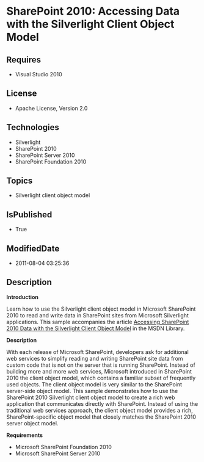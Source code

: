 # SharePoint 2010: Accessing Data with the Silverlight Client Object Model
## Requires
* Visual Studio 2010
## License
* Apache License, Version 2.0
## Technologies
* Silverlight
* SharePoint 2010
* SharePoint Server 2010
* SharePoint Foundation 2010
## Topics
* Silverlight client object model
## IsPublished
* True
## ModifiedDate
* 2011-08-04 03:25:36
## Description

<p><strong>Introduction</strong></p>
<p>Learn how to use the Silverlight client object model in Microsoft SharePoint 2010 to read and write data in SharePoint sites from Microsoft Silverlight applications. This sample accompanies the article
<a href="http://msdn.microsoft.com/en-us/library/gg595639.aspx">Accessing SharePoint 2010 Data with the Silverlight Client Object Model</a> in the MSDN Library.</p>
<p><strong>Description</strong></p>
<p>With each release of Microsoft SharePoint, developers ask for additional web services to simplify reading and writing SharePoint site data from custom code that is not on the server that is running SharePoint. Instead of building more and more web services,
 Microsoft introduced in SharePoint 2010 the client object model, which contains a familiar subset of frequently used objects. The client object model is very similar to the SharePoint server-side object model. This sample demonstrates how to use the SharePoint
 2010 Silverlight client object model to create a rich web application that communicates directly with SharePoint. Instead of using the traditional web services approach, the client object model provides a rich, SharePoint-specific object model that closely
 matches the SharePoint 2010 server object model.</p>
<p><strong>Requirements</strong></p>
<ul>
<li>Microsoft SharePoint Foundation 2010 </li><li>Microsoft SharePoint Server 2010 </li></ul>
